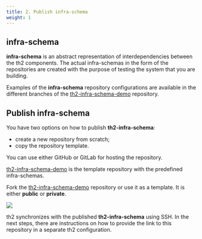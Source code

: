 ```yaml
---
title: 2. Publish infra-schema
weight: 1
---
```


## infra-schema

**infra-schema** is an abstract representation of interdependencies between the th2 components.
The actual infra-schemas in the form of the repositories are created with the purpose of testing the system that you are building.

Examples of the **infra-schema** repository configurations are available in the different branches of the
[th2-infra-schema-demo](https://github.com/th2-net/th2-infra-schema-demo/tree/master) repository.

## Publish infra-schema

You have two options on how to publish **th2-infra-schema**:
- create a new repository from scratch;
- copy the repository template.

You can use either GitHub or GitLab for hosting the repository.

[th2-infra-schema-demo](https://github.com/th2-net/th2-infra-schema-demo/tree/master)
is the template repository with the predefined infra-schemas.

Fork the [th2-infra-schema-demo](https://github.com/th2-net/th2-infra-schema-demo/tree/master)
repository or use it as a template. It is either **public** or **private**.

![](/img/getting-started/th2-infra-schema/git-based/clone-th2-infra-schema-demo.png)

<notice info >

th2 synchronizes with the published **th2-infra-schema** using SSH. 
In the next steps, there are instructions on how to provide the link to this repository in a separate th2 configuration.

</notice >


